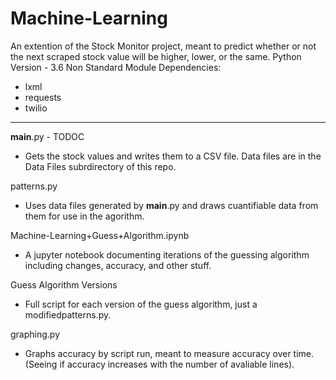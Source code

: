 # Machine-Learning
An extention of the Stock Monitor project, meant to predict whether or not the next scraped stock value will be higher, lower, or the same.
Python Version - 3.6
Non Standard Module Dependencies:
 - lxml                     
 - requests
 - twilio
 ___

__main__.py - TODOC
 - Gets the stock values and writes them to a CSV file. Data files are in the Data Files subrdirectory of this repo.
 
patterns.py
 - Uses data files generated by __main__.py and draws cuantifiable data from them for use in the agorithm.
 
Machine-Learning+Guess+Algorithm.ipynb
 - A jupyter notebook documenting iterations of the guessing algorithm including changes, accuracy, and other stuff.
 
Guess Algorithm Versions
 - Full script for each version of the guess algorithm, just a modifiedpatterns.py.
 
graphing.py
 - Graphs accuracy by script run, meant to measure accuracy over time. (Seeing if accuracy increases with the number of avaliable lines).
